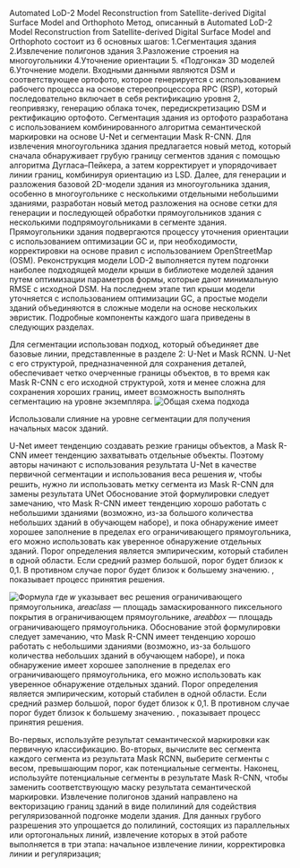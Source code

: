 Automated LoD-2 Model Reconstruction from Satellite-derived Digital Surface Model and Orthophoto
Метод, описанный в Automated LoD-2 Model Reconstruction from Satellite-derived Digital Surface Model and Orthophoto состоит из 6 основных шагов: 
1.Сегментация здания 2.Извлечение полигонов здания 3.Разложение строения на многоугольники 4.Уточнение ориентации 5. «Подгонка» 3D моделей 6.Уточнение модели.
Входными данными являются DSM и соответствующее ортофото, которое генерируется с использованием рабочего процесса на основе стереопроцессора RPC (RSP), 
который последовательно включает в себя ректификацию уровня 2, геопривязку, генерацию облака точек, 
передискретизацию DSM и ректификацию ортофото.
Сегментация здания из ортофото разработана с использованием комбинированного алгоритма семантической маркировки на основе U-Net и сегментации Mask R-CNN.
Для извлечения многоугольника здания предлагается новый метод, который сначала обнаруживает грубую границу сегментов здания с помощью алгоритма Дугласа–Пейкера,
а затем корректирует и упорядочивает линии границ, комбинируя ориентацию из LSD. 
Далее, для генерации и разложения базовой 2D-модели здания из многоугольника здания, особенно в многоугольнике с несколькими отдельными небольшими зданиями, разработан новый метод разложения на основе сетки для генерации 
и последующей обработки прямоугольников здания с несколькими подпрямоугольниками в сегменте здания. 
Прямоугольники здания подвергаются процессу уточнения ориентации с использованием оптимизации GC и, при необходимости, корректировки на основе правил с использованием OpenStreetMap (OSM). 
Реконструкция модели LOD-2 выполняется путем подгонки наиболее подходящей модели крыши в библиотеке моделей здания путем оптимизации параметров формы, которые дают минимальную RMSE с исходной DSM. На последнем этапе
тип крыши модели уточняется с использованием оптимизации GC, а простые модели зданий объединяются в сложные модели на основе нескольких эвристик. Подробные компоненты каждого шага приведены в следующих разделах.

Для сегментации использован подход, который объединяет две базовые линии, представленные в разделе 2: U-Net и Mask RCNN. U-Net с его структурой, предназначенной для сохранения деталей, обеспечивает четко очерченные границы объектов,
в то время как Mask R-CNN  с его исходной структурой, хотя и менее сложна для сохранения хороших границ, имеет возможность выполнять сегментацию на уровне экземпляра.
<image src="Automated LoD-2 Model Reconstruction.png" alt="Общая схема подхода">

Использовали слияние на уровне сегментации для получения начальных масок зданий.

U-Net имеет тенденцию создавать резкие границы объектов, а Mask R-CNN имеет тенденцию захватывать отдельные объекты. 
Поэтому авторы начинают с использования результата U-Net в качестве первичной сегментации и использования веса решения 𝑤, чтобы решить, нужно ли использовать метку сегмента из Mask R-CNN для замены результата UNet
Обоснование этой формулировки следует замечанию, что Mask R-CNN имеет тенденцию хорошо работать с небольшими зданиями (возможно, из-за большого количества небольших зданий в обучающем наборе), и пока обнаружение имеет хорошее заполнение в пределах его ограничивающего прямоугольника, его можно использовать как уверенное обнаружение отдельных зданий. Порог определения является эмпирическим, который стабилен в одной области. Если средний размер большой, порог будет близок к 0,1. В противном случае порог будет близок к большему значению. , показывает процесс принятия решения. 

<image src="Automated LoD-2 Model ReconstructionForm1.png" alt="Формула">
где 𝑤 указывает вес решения ограничивающего прямоугольника, 𝑎𝑟𝑒𝑎𝑐𝑙𝑎𝑠𝑠 — площадь замаскированного пиксельного покрытия в ограничивающем прямоугольнике, 𝑎𝑟𝑒𝑎𝑏𝑏𝑜𝑥 — площадь ограничивающего прямоугольника. Обоснование этой формулировки следует замечанию, что Mask R-CNN имеет тенденцию хорошо работать с небольшими зданиями (возможно, из-за большого количества небольших зданий в обучающем наборе), и пока обнаружение имеет хорошее заполнение в пределах его ограничивающего прямоугольника, его можно использовать как уверенное обнаружение отдельных зданий. Порог определения является эмпирическим, который стабилен в одной области. Если средний размер большой, порог будет близок к 0,1. В противном случае порог будет близок к большему значению. , показывает процесс принятия решения. 

Во-первых, используйте результат семантической маркировки как первичную классификацию. Во-вторых, вычислите вес сегмента каждого сегмента из результата Mask RCNN, выберите сегменты с весом, превышающим порог, как потенциальные сегменты. Наконец, используйте потенциальные сегменты в результате Mask R-CNN, чтобы заменить соответствующую маску результата семантической маркировки. 
Извлечение полигонов зданий направлено на векторизацию границ зданий в виде полилиний для содействия регуляризованной подгонке модели здания. Для данных грубого разрешения это упрощается до полилиний, состоящих из параллельных или ортогональных линий, извлечение которых в этой работе выполняется в три этапа: начальное извлечение линии, корректировка линии и регуляризация;
